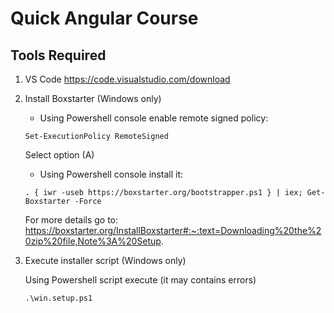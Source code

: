 # Quick Angular Course

## Tools Required

1. VS Code https://code.visualstudio.com/download

2. Install Boxstarter (Windows only)

   - Using Powershell console enable remote signed policy:

   ```
   Set-ExecutionPolicy RemoteSigned
   ```

   Select option (A)

   - Using Powershell console install it:

   ```
   . { iwr -useb https://boxstarter.org/bootstrapper.ps1 } | iex; Get-Boxstarter -Force
   ```

   For more details go to: https://boxstarter.org/InstallBoxstarter#:~:text=Downloading%20the%20zip%20file,Note%3A%20Setup.

3. Execute installer script (Windows only)

   Using Powershell script execute (it may contains errors)

   ```
   .\win.setup.ps1
   ```
